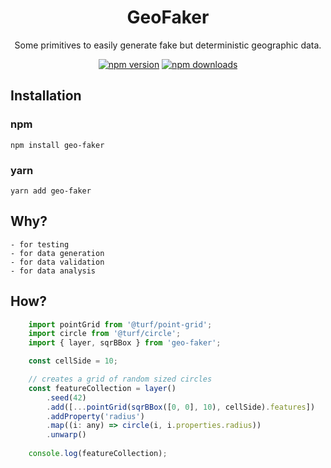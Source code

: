 <div align="center">
  <h1>GeoFaker</h1>
  <p>Some primitives to easily generate fake but deterministic geographic data.</p>
  
  [![npm version](https://badgen.net/npm/v/geo-faker)](https://www.npmjs.com/package/geo-faker)
  [![npm downloads](https://badgen.net/npm/dm/geo-faker)](https://www.npmjs.com/geo-faker)
</div>


## Installation
 ### npm
    npm install geo-faker 
 ### yarn
    yarn add geo-faker

## Why?
    - for testing
    - for data generation
    - for data validation
    - for data analysis

## How?

```js
    import pointGrid from '@turf/point-grid';
    import circle from '@turf/circle';
    import { layer, sqrBBox } from 'geo-faker';

    const cellSide = 10;

    // creates a grid of random sized circles
    const featureCollection = layer()
        .seed(42)
        .add([...pointGrid(sqrBBox([0, 0], 10), cellSide).features])
        .addProperty('radius')
        .map((i: any) => circle(i, i.properties.radius))
        .unwarp()
    
    console.log(featureCollection);
 ```

